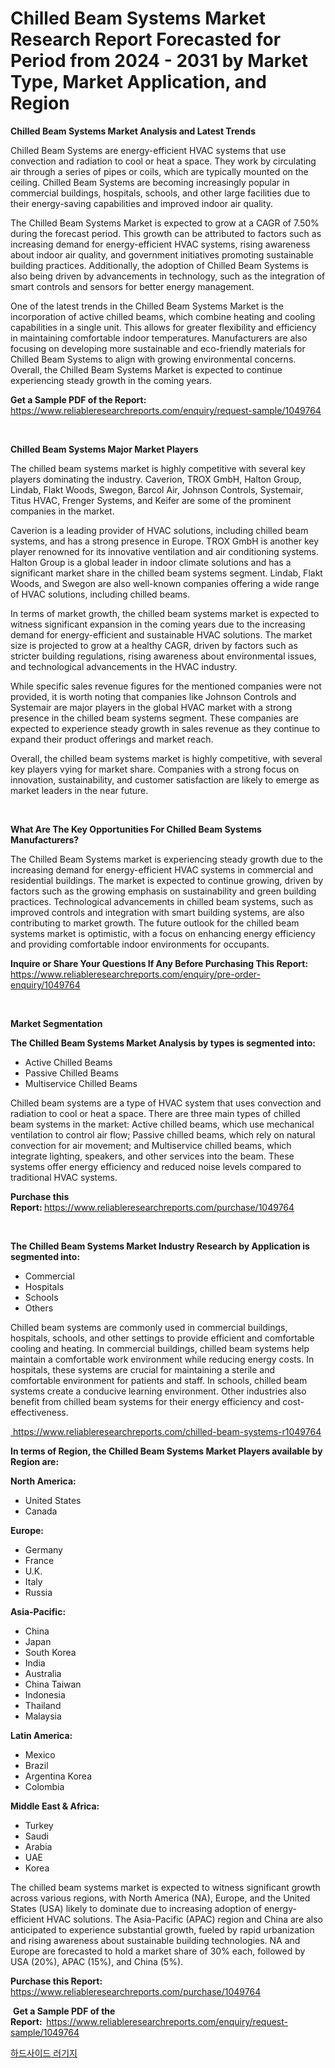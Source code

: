 <p><h1>Chilled Beam Systems Market Research Report Forecasted for Period from 2024 -  2031 by Market Type, Market Application, and Region</h1></p><p><strong>Chilled Beam Systems Market Analysis and Latest Trends</strong></p>
<p><p>Chilled Beam Systems are energy-efficient HVAC systems that use convection and radiation to cool or heat a space. They work by circulating air through a series of pipes or coils, which are typically mounted on the ceiling. Chilled Beam Systems are becoming increasingly popular in commercial buildings, hospitals, schools, and other large facilities due to their energy-saving capabilities and improved indoor air quality.</p><p>The Chilled Beam Systems Market is expected to grow at a CAGR of 7.50% during the forecast period. This growth can be attributed to factors such as increasing demand for energy-efficient HVAC systems, rising awareness about indoor air quality, and government initiatives promoting sustainable building practices. Additionally, the adoption of Chilled Beam Systems is also being driven by advancements in technology, such as the integration of smart controls and sensors for better energy management.</p><p>One of the latest trends in the Chilled Beam Systems Market is the incorporation of active chilled beams, which combine heating and cooling capabilities in a single unit. This allows for greater flexibility and efficiency in maintaining comfortable indoor temperatures. Manufacturers are also focusing on developing more sustainable and eco-friendly materials for Chilled Beam Systems to align with growing environmental concerns. Overall, the Chilled Beam Systems Market is expected to continue experiencing steady growth in the coming years.</p></p>
<p><strong>Get a Sample PDF of the Report:&nbsp;</strong> <a href="https://www.reliableresearchreports.com/enquiry/request-sample/1049764">https://www.reliableresearchreports.com/enquiry/request-sample/1049764</a></p>
<p>&nbsp;</p>
<p><strong>Chilled Beam Systems Major Market Players</strong></p>
<p><p>The chilled beam systems market is highly competitive with several key players dominating the industry. Caverion, TROX GmbH, Halton Group, Lindab, Flakt Woods, Swegon, Barcol Air, Johnson Controls, Systemair, Titus HVAC, Frenger Systems, and Keifer are some of the prominent companies in the market.</p><p>Caverion is a leading provider of HVAC solutions, including chilled beam systems, and has a strong presence in Europe. TROX GmbH is another key player renowned for its innovative ventilation and air conditioning systems. Halton Group is a global leader in indoor climate solutions and has a significant market share in the chilled beam systems segment. Lindab, Flakt Woods, and Swegon are also well-known companies offering a wide range of HVAC solutions, including chilled beams.</p><p>In terms of market growth, the chilled beam systems market is expected to witness significant expansion in the coming years due to the increasing demand for energy-efficient and sustainable HVAC solutions. The market size is projected to grow at a healthy CAGR, driven by factors such as stricter building regulations, rising awareness about environmental issues, and technological advancements in the HVAC industry.</p><p>While specific sales revenue figures for the mentioned companies were not provided, it is worth noting that companies like Johnson Controls and Systemair are major players in the global HVAC market with a strong presence in the chilled beam systems segment. These companies are expected to experience steady growth in sales revenue as they continue to expand their product offerings and market reach.</p><p>Overall, the chilled beam systems market is highly competitive, with several key players vying for market share. Companies with a strong focus on innovation, sustainability, and customer satisfaction are likely to emerge as market leaders in the near future.</p></p>
<p>&nbsp;</p>
<p><strong>What Are The Key Opportunities For Chilled Beam Systems Manufacturers?</strong></p>
<p><p>The Chilled Beam Systems market is experiencing steady growth due to the increasing demand for energy-efficient HVAC systems in commercial and residential buildings. The market is expected to continue growing, driven by factors such as the growing emphasis on sustainability and green building practices. Technological advancements in chilled beam systems, such as improved controls and integration with smart building systems, are also contributing to market growth. The future outlook for the chilled beam systems market is optimistic, with a focus on enhancing energy efficiency and providing comfortable indoor environments for occupants.</p></p>
<p><strong>Inquire or Share Your Questions If Any Before Purchasing This Report:</strong> <a href="https://www.reliableresearchreports.com/enquiry/pre-order-enquiry/1049764">https://www.reliableresearchreports.com/enquiry/pre-order-enquiry/1049764</a></p>
<p>&nbsp;</p>
<p><strong>Market Segmentation</strong></p>
<p><strong>The Chilled Beam Systems Market Analysis by types is segmented into:</strong></p>
<p><ul><li>Active Chilled Beams</li><li>Passive Chilled Beams</li><li>Multiservice Chilled Beams</li></ul></p>
<p><p>Chilled beam systems are a type of HVAC system that uses convection and radiation to cool or heat a space. There are three main types of chilled beam systems in the market: Active chilled beams, which use mechanical ventilation to control air flow; Passive chilled beams, which rely on natural convection for air movement; and Multiservice chilled beams, which integrate lighting, speakers, and other services into the beam. These systems offer energy efficiency and reduced noise levels compared to traditional HVAC systems.</p></p>
<p><strong>Purchase this Report:&nbsp;</strong><a href="https://www.reliableresearchreports.com/purchase/1049764">https://www.reliableresearchreports.com/purchase/1049764</a></p>
<p>&nbsp;</p>
<p><strong>The Chilled Beam Systems Market Industry Research by Application is segmented into:</strong></p>
<p><ul><li>Commercial</li><li>Hospitals</li><li>Schools</li><li>Others</li></ul></p>
<p><p>Chilled beam systems are commonly used in commercial buildings, hospitals, schools, and other settings to provide efficient and comfortable cooling and heating. In commercial buildings, chilled beam systems help maintain a comfortable work environment while reducing energy costs. In hospitals, these systems are crucial for maintaining a sterile and comfortable environment for patients and staff. In schools, chilled beam systems create a conducive learning environment. Other industries also benefit from chilled beam systems for their energy efficiency and cost-effectiveness.</p></p>
<p><a href="https://www.reliableresearchreports.com/chilled-beam-systems-r1049764">&nbsp;https://www.reliableresearchreports.com/chilled-beam-systems-r1049764</a></p>
<p><strong>In terms of Region, the Chilled Beam Systems Market Players available by Region are:</strong></p>
<p>
    <p> <strong> North America: </strong>
        <ul>
            <li>United States</li>
            <li>Canada</li>
        </ul>
        </p> 
    <p> <strong> Europe: </strong>
        <ul>
            <li>Germany</li>
            <li>France</li>
            <li>U.K.</li>
            <li>Italy</li>
            <li>Russia</li>
        </ul>
        </p> 
    <p> <strong> Asia-Pacific: </strong>
        <ul>
            <li>China</li>
            <li>Japan</li>
            <li>South Korea</li>
            <li>India</li>
            <li>Australia</li>
            <li>China Taiwan</li>
            <li>Indonesia</li>
            <li>Thailand</li>
            <li>Malaysia</li>
        </ul>
        </p> 
    <p> <strong> Latin America: </strong>
        <ul>
            <li>Mexico</li>
            <li>Brazil</li>
            <li>Argentina Korea</li>
            <li>Colombia</li>
        </ul>
        </p> 
    <p> <strong> Middle East & Africa: </strong>
        <ul>
            <li>Turkey</li>
            <li>Saudi</li>
            <li>Arabia</li>
            <li>UAE</li>
            <li>Korea</li>
        </ul>
    </p>
    </p>
<p><p>The chilled beam systems market is expected to witness significant growth across various regions, with North America (NA), Europe, and the United States (USA) likely to dominate due to increasing adoption of energy-efficient HVAC solutions. The Asia-Pacific (APAC) region and China are also anticipated to experience substantial growth, fueled by rapid urbanization and rising awareness about sustainable building technologies. NA and Europe are forecasted to hold a market share of 30% each, followed by USA (20%), APAC (15%), and China (5%).</p></p>
<p><strong>Purchase this Report: </strong><a href="https://www.reliableresearchreports.com/purchase/1049764">https://www.reliableresearchreports.com/purchase/1049764</a></p>
<p>&nbsp;<strong>Get a Sample PDF of the Report:&nbsp;&nbsp;</strong><a href="https://www.reliableresearchreports.com/enquiry/request-sample/1049764">https://www.reliableresearchreports.com/enquiry/request-sample/1049764</a></p>
<p><strong></strong></p>
<p><p><a href="https://github.com/risastia4/Market-Research-Report-List-1/blob/main/3793796161839.md">하드사이드 러기지</a></p></p>